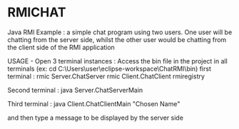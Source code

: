 # RMICHAT
Java RMI Example : a simple chat program using two users. One user will be chatting from the server side, whilst the other user would be chatting from the client side of the RMI application


USAGE - Open 3 terminal instances :
  Access the bin file in the project in all terminals (ex: cd C:\Users\user\eclipse-workspace\ChatRMI\bin)
  first terminal :
    rmic Server.ChatServer
    rmic Client.ChatClient
    rmiregistry
   
  Second terminal :
    java Server.ChatServerMain
    
  Third terminal :
    java Client.ChatClientMain "Chosen Name"
    
  and then type a message to be displayed by the server side
   
